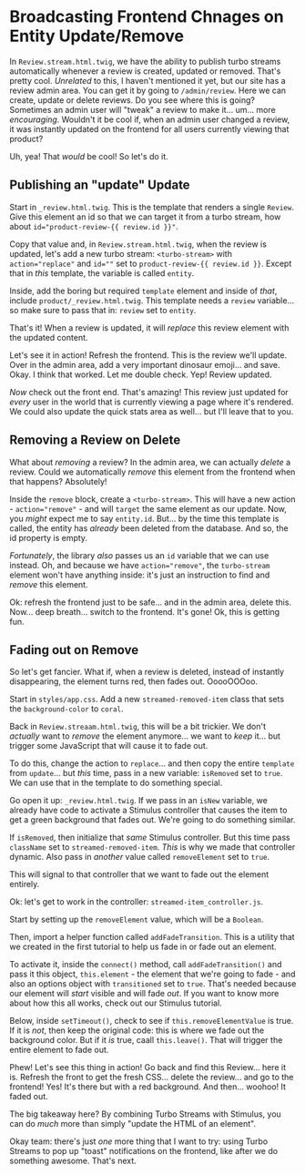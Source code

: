 # Broadcasting Frontend Chnages on Entity Update/Remove

In `Review.stream.html.twig`, we have the ability to publish turbo streams
automatically whenever a review is created, updated or removed. That's pretty cool.
*Unrelated* to this, I haven't mentioned it yet, but our site has a review admin
area. You can get it by going to `/admin/review`. Here we can create, update or
delete reviews. Do you see where this is going? Sometimes an admin user will
"tweak" a review to make it... um... more *encouraging*. Wouldn't it be cool if,
when an admin user changed a review, it was instantly updated on the frontend
for all users currently viewing that product?

Uh, yea! That *would* be cool! So let's do it.

## Publishing an "update" Update

Start in `_review.html.twig`. This is the template that renders a single `Review`.
Give this element an id so that we can target it from a turbo stream, how about
`id="product-review-{{ review.id }}"`.

Copy that value and, in `Review.stream.html.twig`, when the review is updated, let's
add a new turbo stream: `<turbo-stream>` with `action="replace"` and `id=""` set
to `product-review-{{ review.id }}`. Except that in *this* template, the variable
is called `entity`.

Inside, add the boring but required `template` element and inside of *that*,
include `product/_review.html.twig`. This template needs a `review` variable...
so make sure to pass that in: `review` set to `entity`.

That's it! When a review is updated, it will *replace* this review element with
the updated content.

Let's see it in action! Refresh the frontend. This is the review we'll update.
Over in the admin area, add a very important dinosaur emoji... and save. Okay. I
think that worked. Let me double check. Yep! Review updated.

*Now* check out the front end. That's amazing! This review just updated for
*every* user in the world that is currently viewing a page where it's rendered.
We could also update the quick stats area as well... but I'll leave that to you.

## Removing a Review on Delete

What about *removing* a review? In the admin area, we can actually *delete* a
review. Could we automatically *remove* this element from the frontend when that
happens? Absolutely!

Inside the `remove` block, create a `<turbo-stream>`. This will have a new
action - `action="remove"` - and will `target` the same element as our update.
Now, you *might* expect me to say `entity.id`. But... by the time this template
is called, the entity has *already* been deleted from the database. And so, the
id property is empty.

*Fortunately*, the library *also* passes us an `id` variable that we can
use instead. Oh, and because we have `action="remove"`, the `turbo-stream`
element won't have anything inside: it's just an instruction to find and
*remove* this element.

Ok: refresh the frontend just to be safe... and in the admin area, delete this.
Now... deep breath... switch to the frontend. It's gone! Ok, this is getting
fun.

## Fading out on Remove

So let's get fancier. What if, when a review is deleted, instead of instantly
disappearing, the element turns red, then fades out. OoooOOOoo.

Start in `styles/app.css`. Add a new `streamed-removed-item` class that sets
the `background-color` to `coral`.

Back in `Review.streaam.html.twig`, this will be a bit trickier. We don't
*actually* want to *remove* the element anymore... we want to *keep* it... but
trigger some JavaScript that will cause it to fade out.

To do this, change the action to `replace`... and then copy the entire `template`
from `update`... but *this* time, pass in a new variable: `isRemoved` set to
`true`. We can use that in the template to do something special.

Go open it up: `_review.html.twig`. If we pass in an `isNew` variable, we already
have code to activate a Stimulus controller that causes the item to get a green
background that fades out. We're going to do something similar.

If `isRemoved`, then initialize that *same* Stimulus controller. But this time
pass `className` set to `streamed-removed-item`. *This* is why we made that
controller dynamic. Also pass in *another* value called `removeElement` set to
`true`.

This will signal to that controller that we want to fade out the element entirely.

Ok: let's get to work in the controller: `streamed-item_controller.js`.

Start by setting up the `removeElement` value, which will be a `Boolean`.

Then, import a helper function called `addFadeTransition`. This is a utility that
we created in the first tutorial to help us fade in or fade out an element.

To activate it, inside the `connect()` method, call `addFadeTransition()` and
pass it this object, `this.element` - the element that we're going to fade - and
also an options object with `transitioned` set to `true`. That's needed because
our element will *start* visible and will fade *out*. If you want to know more about
how this all works, check out our Stimulus tutorial.

Below, inside `setTimeout()`, check to see if `this.removeElementValue` is true.
If it is *not*, then keep the original code: this is where we fade out the
background color. But if it *is* true, caall `this.leave()`. That will trigger
the entire element to fade out.

Phew! Let's see this thing in action! Go back and find this Review... here it is.
Refresh the front to get the fresh CSS... delete the review... and go to the
frontend! Yes! It's there but with a red background. And then... woohoo! It
faded out.

The big takeaway here? By combining Turbo Streams with Stimulus, you can do *much*
more than simply "update the HTML of an element".

Okay team: there's just *one* more thing that I want to try: using Turbo Streams
to pop up "toast" notifications on the frontend, like after we do something awesome.
That's next.
